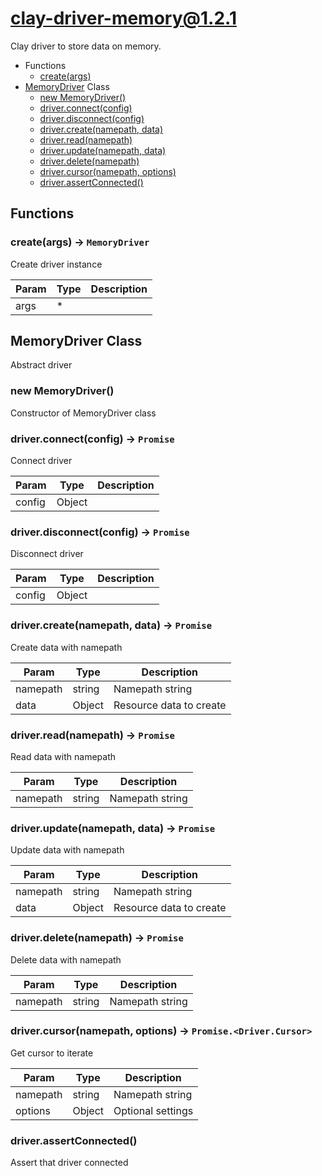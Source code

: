 # clay-driver-memory@1.2.1

Clay driver to store data on memory.

+ Functions
  + [create(args)](#clay-driver-memory-function-create)
+ [MemoryDriver](clay-driver-memory-classes) Class
  + [new MemoryDriver()](#clay-driver-memory-classes-memory-driver-constructor)
  + [driver.connect(config)](#clay-driver-memory-classes-memory-driver-connect)
  + [driver.disconnect(config)](#clay-driver-memory-classes-memory-driver-disconnect)
  + [driver.create(namepath, data)](#clay-driver-memory-classes-memory-driver-create)
  + [driver.read(namepath)](#clay-driver-memory-classes-memory-driver-read)
  + [driver.update(namepath, data)](#clay-driver-memory-classes-memory-driver-update)
  + [driver.delete(namepath)](#clay-driver-memory-classes-memory-driver-delete)
  + [driver.cursor(namepath, options)](#clay-driver-memory-classes-memory-driver-cursor)
  + [driver.assertConnected()](#clay-driver-memory-classes-memory-driver-assertConnected)

## Functions

<a class='md-heading-link' name="clay-driver-memory-function-create" ></a>

### create(args) -> `MemoryDriver`

Create driver instance

| Param | Type | Description |
| ----- | --- | -------- |
| args | * |  |



<a class='md-heading-link' name="clay-driver-memory-classes"></a>

## MemoryDriver Class

Abstract driver


<a class='md-heading-link' name="clay-driver-memory-classes-memory-driver-constructor" ></a>

### new MemoryDriver()

Constructor of MemoryDriver class



<a class='md-heading-link' name="clay-driver-memory-classes-memory-driver-connect" ></a>

### driver.connect(config) -> `Promise`

Connect driver

| Param | Type | Description |
| ----- | --- | -------- |
| config | Object |  |


<a class='md-heading-link' name="clay-driver-memory-classes-memory-driver-disconnect" ></a>

### driver.disconnect(config) -> `Promise`

Disconnect driver

| Param | Type | Description |
| ----- | --- | -------- |
| config | Object |  |


<a class='md-heading-link' name="clay-driver-memory-classes-memory-driver-create" ></a>

### driver.create(namepath, data) -> `Promise`

Create data with namepath

| Param | Type | Description |
| ----- | --- | -------- |
| namepath | string | Namepath string |
| data | Object | Resource data to create |


<a class='md-heading-link' name="clay-driver-memory-classes-memory-driver-read" ></a>

### driver.read(namepath) -> `Promise`

Read data with namepath

| Param | Type | Description |
| ----- | --- | -------- |
| namepath | string | Namepath string |


<a class='md-heading-link' name="clay-driver-memory-classes-memory-driver-update" ></a>

### driver.update(namepath, data) -> `Promise`

Update data with namepath

| Param | Type | Description |
| ----- | --- | -------- |
| namepath | string | Namepath string |
| data | Object | Resource data to create |


<a class='md-heading-link' name="clay-driver-memory-classes-memory-driver-delete" ></a>

### driver.delete(namepath) -> `Promise`

Delete data with namepath

| Param | Type | Description |
| ----- | --- | -------- |
| namepath | string | Namepath string |


<a class='md-heading-link' name="clay-driver-memory-classes-memory-driver-cursor" ></a>

### driver.cursor(namepath, options) -> `Promise.<Driver.Cursor>`

Get cursor to iterate

| Param | Type | Description |
| ----- | --- | -------- |
| namepath | string | Namepath string |
| options | Object | Optional settings |


<a class='md-heading-link' name="clay-driver-memory-classes-memory-driver-assertConnected" ></a>

### driver.assertConnected()

Assert that driver connected



